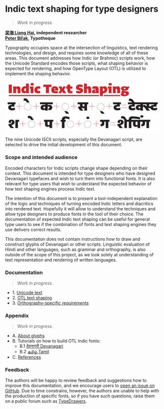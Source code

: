 # Indic text shaping for type designers

> _Work in progress._

**[梁海 Liang Hai](https://twitter.com/lianghai), independent researcher**\
**[Peter Biľak](https://www.typotheque.com/authors/peter_bilak), Typotheque**

Typography occupies space at the intersection of linguistics, text rendering technologies, and design, and requires some knowledge of all of these areas. This document addresses how Indic (or Brahmic) scripts work, how the Unicode Standard encodes those scripts, what shaping behavior is expected for rendering, and how OpenType Layout (OTL) is utilized to implement the shaping behavior.

![](docs/IndicTextShaping.png)

The nine Unicode ISCII scripts, especially the Devanagari script, are selected to drive the initial development of this document.

### Scope and intended audience

Encoded characters for Indic scripts change shape depending on their context. This document is intended for type designers who have designed Devanagari typefaces and wish to turn them into functional fonts. It is also relevant for type users that wish to understand the expected behavior of how text shaping engines process Indic text.

The intention of this document is to present a tool-independent explanation of the logic and techniques of turning encoded Indic letters and diacritics into rendered text. Hopefully it will allow to understand the techniques and allow type designers to produce fonts in the tool of their choice. The documentation of expected Indic text shaping can be useful for general type users to see if the combination of fonts and text shaping engines they use delivers correct results.

This documentation does not contain instructions how to draw and construct glyphs of Devanagari or other scripts. Linguistic evaluation of Hindi and other languages, such as grammar and orthography, is also outside of the scope of this project, as we look solely at understanding of text representation and rendering of written languages.

### Documentation

> _Work in progress._

- 1\. [Unicode text](docs/unicode.md)
- 2\. [OTL text shaping](docs/otl.md)
- 3\. [Orthography-specific requirements](docs/orthographies.md)

### Appendix

> _Work in progress._

- A. [About glyphs](docs/glyphs.md)
- B. Tutorials on how to build OTL Indic fonts:
    - B.1 [देवनागरी Devanagari](docs/tutorial-deva.md)
    - B.2 [தமிழ் Tamil](docs/tutorial-taml.md)
- C. [References](docs/references.md)

### Feedback

The authors will be happy to review feedback and suggestions how to improve this documentation, and we encourage users to [open an issue on GitHub](https://github.com/typotheque/text-shaping/issues). Due to time constrains, however, the authors are unable to help with the production of specific fonts, so if you have such questions, raise them on a public forum such as [TypeDrawers](https://typedrawers.com).
